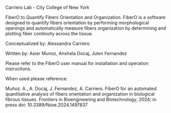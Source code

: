    Carriero Lab - City College of New York

   FiberO to Quantify Fibers Orientation and Organization.
   FiberO is a software designed to quantify fibers orientation by performing 
   morphological openings and automatically measure fibers organization by 
   determining and plotting fiber continuity across the tissue.

   Conceptualized by: Alessandra Carriero
   
   Written by: Asier Munoz, Anxhela Docaj, Julen Fernandez

   Please refer to the FiberO user manual for installation and operation instructions.

   When used please reference:

   Muñoz. A., A. Docaj, J. Fernandez, A. Carriero. FiberO for an automated quantitative analysis of fibers orientation and organization in biological fibrous tissues. Frontiers in Bioengineering and Biotechnology, 2024; in press
   doi: 10.3389/fbioe.2024.1497837
